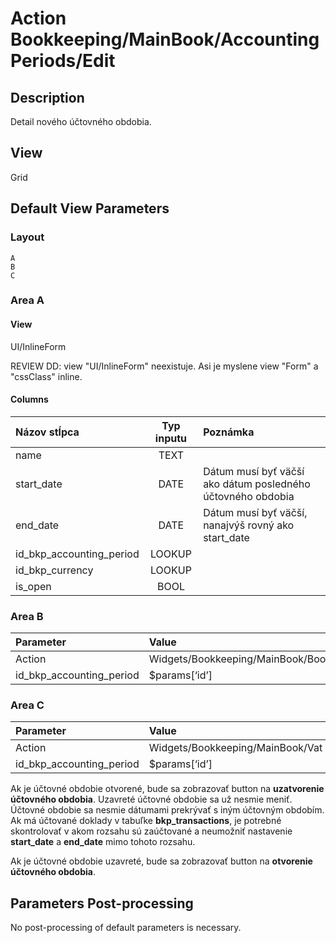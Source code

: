 # Action Bookkeeping/MainBook/AccountingPeriods/Edit

## Description

Detail nového účtovného obdobia.

## View

Grid

## Default View Parameters

### Layout

```
A
B
C
```

### Area A

#### View

UI/InlineForm

REVIEW DD: view "UI/InlineForm" neexistuje. Asi je myslene view "Form" a "cssClass" inline.

#### Columns

| Názov stĺpca             | Typ inputu | Poznámka                                                    |
| :----------------------- | :--------: | :---------------------------------------------------------- |
| name                     | TEXT       |                                                             |
| start_date               | DATE       | Dátum musí byť väčší ako dátum posledného účtovného obdobia |
| end_date                 | DATE       | Dátum musí byť väčší, nanajvýš rovný ako start_date         |
| id_bkp_accounting_period | LOOKUP     |                                                             |
| id_bkp_currency          | LOOKUP     |                                                             |
| is_open                  | BOOL       |                                                             |

### Area B

| Parameter                | Value                                |
| :----------------------- | :----------------------------------- |
| Action                   | Widgets/Bookkeeping/MainBook/BookAccount |
| id_bkp_accounting_period | $params[‘id’]                          |

### Area C

| Parameter                | Value                        |
| :----------------------- | :--------------------------- |
| Action                   | Widgets/Bookkeeping/MainBook/Vat |
| id_bkp_accounting_period | $params[‘id’]                  |

Ak je účtovné obdobie otvorené, bude sa zobrazovať button na **uzatvorenie účtovného obdobia**. Uzavreté účtovné obdobie sa už nesmie meniť. Účtovné obdobie sa nesmie dátumami prekrývať s iným účtovným obdobím. Ak má účtované doklady v tabuľke **bkp_transactions**, je potrebné skontrolovať v akom rozsahu sú zaúčtované a neumožniť nastavenie **start_date** a **end_date** mimo tohoto rozsahu.

Ak je účtovné obdobie uzavreté, bude sa zobrazovať button na **otvorenie účtovného obdobia**.

## Parameters Post-processing

No post-processing of default parameters is necessary.